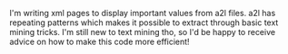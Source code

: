 I'm writing xml pages to display important values from a2l files. a2l has repeating patterns which makes it possible to extract through basic text mining tricks. I'm still new to text mining tho, so I'd be happy to receive advice on how to make this code more efficient!
